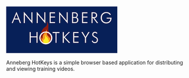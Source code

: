![](img/hotkeys-logo-300.png)

Anneberg HotKeys is a simple browser based application for distributing and viewing 
training videos.


